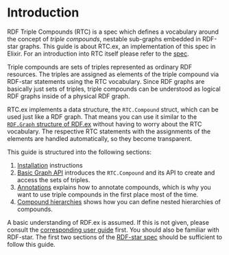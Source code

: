 # Introduction

RDF Triple Compounds (RTC) is a spec which defines a vocabulary around the concept of _triple compounds_, nestable sub-graphs embedded in RDF-star graphs. This guide is about RTC.ex, an implementation of this spec in Elixir. For an introduction into RTC itself please refer to the [spec](https://w3id.org/rtc).

Triple compounds are sets of triples represented as ordinary RDF resources. 
The triples are assigned as elements of the triple compound via RDF-star statements using the RTC vocabulary. 
Since RDF graphs are basically just sets of triples, triple compounds can be understood as logical RDF graphs inside of a physical RDF graph.

RTC.ex implements a data structure, the `RTC.Compound` struct, which can be used just like a RDF graph. That means you can use it similar to the [`RDF.Graph` structure of RDF.ex](/rdf-ex/data-structures) without having to worry about the RTC vocabulary. The respective RTC statements with the assignments of the elements are handled automatically, so they become transparent.

This guide is structured into the following sections:

1. [Installation](installation) instructions
2. [Basic Graph API](basic-graph-api) introduces the `RTC.Compound` and its API to create and access the sets of triples.
3. [Annotations](annotations) explains how to annotate compounds, which is why you want to use triple compounds in the first place most of the time.
4. [Compound hierarchies](compound-hierarchies) shows how you can define nested hierarchies of compounds.

A basic understanding of RDF.ex is assumed. If this is not given, please consult the [corresponding user guide](/rdf-ex/) first. You should also be familiar with RDF-star. The first two sections of the [RDF-star spec](https://w3c.github.io/rdf-star/cg-spec/2021-12-17.html) should be sufficient to follow this guide.




